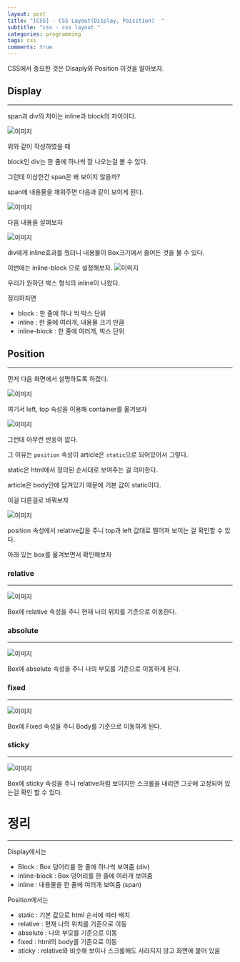 ```yaml
---
layout: post
title: "[CSS] - CSS Layout(Display, Poisition)  "
subtitle: "css - css layout "
categories: programming
tags: css
comments: true
---
```


CSS에서 중요한 것은 Disaply와 Position 이것을 알아보자.

## Display

---

span과 div의 차이는 inline과 block의 차이이다.

![이미지](https://Funncy.github.io/assets/img/css/css-04.png "div span")

위와 같이 작성하였을 때

block인 div는 한 줄에 하나씩 잘 나오는걸 볼 수 있다.

그런데 이상한건 span은 왜 보이지 않을까?

span에 내용물을 채워주면 다음과 같이 보이게 된다.

![이미지](https://Funncy.github.io/assets/img/css/css-05.png "span inline")

다음 내용을 살펴보자

![이미지](https://Funncy.github.io/assets/img/css/css-06.png "inline")

div에게 inline효과를 줬더니 내용물이 Box크기에서 줄어든 것을 볼 수 있다.

이번에는 inline-block 으로 설정해보자.
![이미지](https://Funncy.github.io/assets/img/css/css-07.png "inline-block")

우리가 원하던 박스 형식의 inline이 나왔다.

정리하자면

- block : 한 줄에 하나 씩 박스 단위
- inline : 한 줄에 여러개, 내용물 크기 만큼
- inline-block : 한 줄에 여러개, 박스 단위

## Position

---

먼저 다음 화면에서 설명하도록 하겠다.

![이미지](https://Funncy.github.io/assets/img/css/css-08.png "position")

여기서 left, top 속성을 이용해 container를 옮겨보자

![이미지](https://Funncy.github.io/assets/img/css/css-09.png "position static")

그런데 아무런 반응이 없다.

그 이유는 `position` 속성이 article은 `static`으로 되어있어서 그렇다.

static은 html에서 정의된 순서대로 보여주는 걸 의미한다.

article은 body안에 담겨있기 때문에 기본 값이 static이다.

이걸 다른걸로 바꿔보자

![이미지](https://Funncy.github.io/assets/img/css/css-10.png "position relative")

position 속성에서 relative값을 주니 top과 left 값대로 떨어져 보이는 걸 확인할 수 있다.

아래 있는 box를 옮겨보면서 확인해보자

### relative

---

![이미지](https://Funncy.github.io/assets/img/css/css-11.png "box position relative")

Box에 relative 속성을 주니 현재 나의 위치를 기준으로 이동한다.

### absolute

---

![이미지](https://Funncy.github.io/assets/img/css/css-12.png "box position absolute")

Box에 absolute 속성을 주니 나의 부모를 기준으로 이동하게 된다.

### fixed

---

![이미지](https://Funncy.github.io/assets/img/css/css-13.png "box position fixed")

Box에 Fixed 속성을 주니 Body를 기준으로 이동하게 된다.

### sticky

---

![이미지](https://Funncy.github.io/assets/img/css/css-14.png "box position sicky")

Box에 sticky 속성을 주니 relative처럼 보이지만 스크롤을 내리면 그곳에 고정되어 있는걸 확인 할 수 있다.

# 정리

---

Display에서는

- Block : Box 덩어리를 한 줄에 하나씩 보여줌 (div)
- inline-block : Box 덩어리를 한 줄에 여러개 보여줌
- inline : 내용물을 한 줄에 여러개 보여줌 (span)

Position에서는

- static : 기본 값으로 html 순서에 따라 배치
- relative : 현재 나의 위치를 기준으로 이동
- absolute : 나의 부모를 기준으로 이동
- fixed : html의 body를 기준으로 이동
- sticky : relative와 비슷해 보이나 스크롤해도 사라지지 않고 화면에 붙어 있음